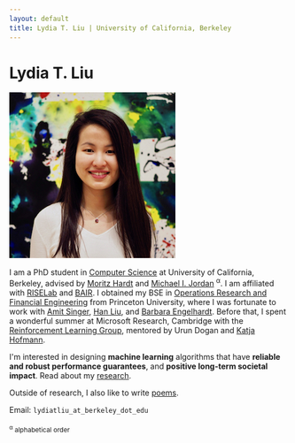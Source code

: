 ```yaml
---
layout: default
title: Lydia T. Liu | University of California, Berkeley
---
```

	
	
# Lydia T. Liu #

<img src="img/francis.jpg" alt="Photo" class="leftside_image">

I am a PhD student in [Computer Science](https://eecs.berkeley.edu/) at University of California, Berkeley, advised by [Moritz Hardt](http://www.moritzhardt.com/) and [Michael I. Jordan](https://people.eecs.berkeley.edu/~jordan/) <sup>&alpha;</sup>. I am affiliated with [RISELab](http://rise.cs.berkeley.edu/) and [BAIR](http://bair.berkeley.edu/).
I obtained my BSE in [Operations Research and Financial Engineering](https://orfe.princeton.edu/) from Princeton University, where I was fortunate to work with [Amit Singer](https://web.math.princeton.edu/~amits/), [Han Liu](https://www.princeton.edu/~hanliu/), and [Barbara Engelhardt](https://www.cs.princeton.edu/~bee/). Before that, I spent a wonderful summer at Microsoft Research, Cambridge with the [Reinforcement Learning Group](https://www.microsoft.com/en-us/research/group/reinforcement-learning-group/), mentored by Urun Dogan and [Katja Hofmann](https://www.microsoft.com/en-us/research/people/kahofman/).

I'm interested in designing **machine learning** algorithms that have **reliable and robust performance guarantees**, and **positive long-term societal impact**. Read about my [research](/projects).

Outside of research, I also like to write <a href="/writing">poems</a>.
			
Email: `lydiatliu_at_berkeley_dot_edu`

<sub><sup>&alpha;</sup> alphabetical order </sub>

